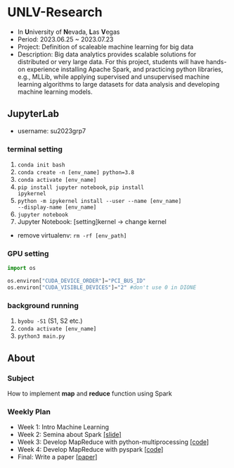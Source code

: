 # UNLV-Research
- In **U**niversity of **N**evada, **L**as **V**egas
- Period: 2023.06.25 ~ 2023.07.23
- Project: Definition of scaleable machine learning for big data
- Description: Big data analytics provides scalable solutions for distributed or very large data. For this project, students will have hands-on experience installing Apache Spark, and practicing python libraries, e.g., MLLib, while applying supervised and unsupervised machine learning algorithms to large datasets for data analysis and developing machine learning models.

## JupyterLab
- username: su2023grp7
  
### terminal setting
1. <code>conda init bash</code>
2. <code>conda create -n [env_name] python=3.8</code>
3. <code>conda activate [env_name]</code>
4. <code>pip install jupyter notebook</code>, <code>pip install ipykernel</code>
5. <code>python -m ipykernel install --user --name [env_name] --display-name [env_name]</code>
6. <code>jupyter notebook</code>
7. Jupyter Notebook: [setting]kernel -> change kernel
- remove virtualenv: <code>rm -rf [env_path]</code>

### GPU setting
```python
import os

os.environ["CUDA_DEVICE_ORDER"]="PCI_BUS_ID"
os.environ["CUDA_VISIBLE_DEVICES"]="2" #don't use 0 in DIONE
```
### background running
1. <code>byobu -S1</code> (S1, S2 etc.)
2. <code>conda activate [env_name]</code>
3. <code>python3 main.py</code>

## About
### Subject
How to implement **map** and **reduce** function using Spark

### Weekly Plan
- Week 1: Intro Machine Learning
- Week 2: Semina about Spark [[slide]](https://github.com/riverallzero/UNLV-proj/blob/main/Week2(mon)-session.pdf)
- Week 3: Develop MapReduce with python-multiprocessing [[code]](https://github.com/riverallzero/UNLV/blob/main/Project/mapreduce_multiprocessing.py)
- Week 4: Develop MapReduce with pyspark [[code]](https://github.com/riverallzero/UNLV/blob/main/Project/mapreduce_pyspark.py)
- Final: Write a paper [[paper]](https://github.com/riverallzero/UNLV/blob/main/Project/paper.pdf)
  
